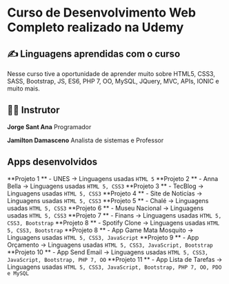 # Curso de Desenvolvimento Web Completo realizado na Udemy

## ✍️ Linguagens aprendidas com o curso
Nesse curso tive a oportunidade de aprender muito sobre
HTML5, CSS3, SASS, Bootstrap, JS, ES6, PHP 7, OO, MySQL, JQuery, MVC, APIs, IONIC e muito mais.

## 👨‍🏫 Instrutor
**Jorge Sant Ana**
Programador

**Jamilton Damasceno**
Analista de sistemas e Professor

## Apps desenvolvidos
**Projeto 1 ** - UNES -> Linguagens usadas `HTML 5`
**Projeto 2 ** - Anna Bella -> Linguagens usadas `HTML 5, CSS3`
**Projeto 3 ** - TecBlog -> Linguagens usadas `HTML 5, CSS3`
**Projeto 4 ** - Site de Noticías -> Linguagens usadas `HTML 5, CSS3`
**Projeto 5 ** - Chalé -> Linguagens usadas `HTML 5, CSS3`
**Projeto 6 ** - Museu Nacional -> Linguagens usadas `HTML 5, CSS3`
**Projeto 7 ** - Finans -> Linguagens usadas `HTML 5, CSS3, Bootstrap`
**Projeto 8 ** - Spotify Clone -> Linguagens usadas `HTML 5, CSS3, Bootstrap`
**Projeto 8 ** - App Game Mata Mosquito -> Linguagens usadas `HTML 5, CSS3, JavaScript`
**Projeto 9 ** - App Orçamento -> Linguagens usadas `HTML 5, CSS3, JavaScript, Bootstrap`
**Projeto 10 ** - App Send Email -> Linguagens usadas `HTML 5, CSS3, JavaScript, Bootstrap, PHP 7, OO`
**Projeto 11 ** - App Lista de Tarefas -> Linguagens usadas `HTML 5, CSS3, JavaScript, Bootstrap, PHP 7, OO, PDO e MySQL`
